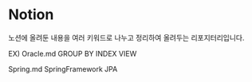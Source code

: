 # Notion
노션에 올려둔 내용을 여러 키워드로 나누고 정리하여 올려두는 리포지터리입니다.

EX) 
Oracle.md
GROUP BY
INDEX
VIEW

Spring.md
SpringFramework
JPA
